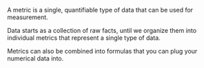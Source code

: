 A metric is a single, quantifiable type of data that can be used for measurement.

Data starts as a collection of raw facts, until we organize them into individual metrics that represent a single type of data.

Metrics can also be combined into formulas that you can plug your numerical data into.